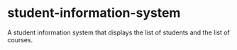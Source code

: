# student-information-system
A student information system that displays the list of students and the list of courses.
